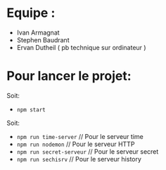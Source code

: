 # Equipe :

- Ivan Armagnat
- Stephen Baudrant
- Ervan Dutheil ( pb technique sur ordinateur )


# Pour lancer le projet: 

Soit:

- `npm start`

Soit:

- `npm run time-server`     // Pour le serveur time
- `npm run nodemon`         // Pour le serveur HTTP
- `npm run secret-serveur`  // Pour le serveur secret
- `npm run sechisrv`        // Pour le serveur history
